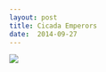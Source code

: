 ```yaml
---
layout: post
title: Cicada Emperors
date:  2014-09-27
---
```


![](https://infinit.io/link/vokoiva/3hPYSXL.jpg)